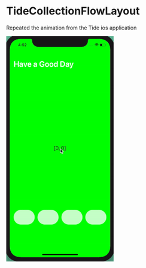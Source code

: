 # TideCollectionFlowLayout
Repeated the animation from the Tide ios application 

![Gif with example](https://github.com/vurf/TideCollectionFlowLayout/blob/master/tide.gif)
